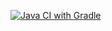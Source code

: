 [![Java CI with Gradle](https://github.com/KAKOC92/BddHomeWork/actions/workflows/gradle.yml/badge.svg)](https://github.com/KAKOC92/BddHomeWork/actions/workflows/gradle.yml)
